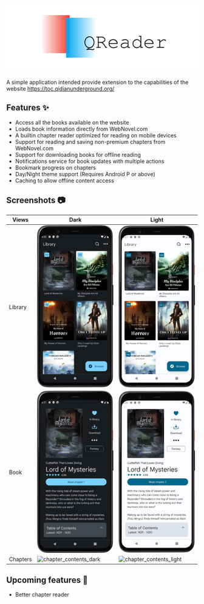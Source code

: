 # ![QReader](images/app_image_logo.svg)

A simple application intended provide extension to the capabilities of the website <https://toc.qidianunderground.org/>

## Features :sparkles:

- Access all the books available on the website
- Loads book information directly from WebNovel.com
- A builtin chapter reader optimized for reading on mobile devices
- Support for reading and saving non-premium chapters from WebNovel.com 
- Support for downloading books for offline reading
- Notifications service for book updates with multiple actions
- Bookmark progress on chapters
- Day/Night theme support (Requires Android P or above)
- Caching to allow offline content access

## Screenshots :camera:

| Views    | Dark                                                       | Light                                                        |
| -------- | ---------------------------------------------------------- | ------------------------------------------------------------ |
| Library  | ![library_view_dark](images/library_view_dark.png)         | ![library_view_light](images/library_view_light.png)         |
| Book     | ![book_view_dark](images/book_view_dark.png)               | ![book_view_light](images/book_view_light.png)               |
| Chapters | ![chapter_contents_dark](images/chapter_contents_dark.png) | ![chapter_contents_light](images/chapter_contents_light.png) |

## Upcoming features :rocket:

- Better chapter reader
